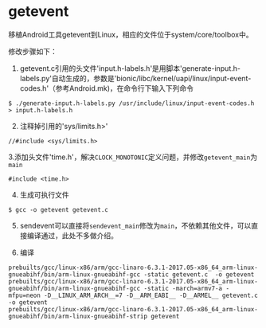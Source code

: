 # getevent
移植Android工具getevent到Linux，相应的文件位于system/core/toolbox中。

修改步骤如下：

1. getevent.c引用的头文件'input.h-labels.h'是用脚本'generate-input.h-labels.py'自动生成的，参数是'bionic/libc/kernel/uapi/linux/input-event-codes.h'（参考Android.mk)，在命令行下输入下列命令

```
$ ./generate-input.h-labels.py /usr/include/linux/input-event-codes.h > input.h-labels.h
```

2. 注释掉引用的'sys/limits.h>'

```
//#include <sys/limits.h>
```

3.添加头文件'time.h'，解决`CLOCK_MONOTONIC`定义问题，并修改`getevent_main`为`main`

```
#include <time.h>
```

4. 生成可执行文件

```
$ gcc -o getevent getevent.c
```

5. sendevent可以直接将`sendevent_main`修改为`main`，不依赖其他文件，可以直接编译通过，此处不多做介绍。

6. 编译

```
prebuilts/gcc/linux-x86/arm/gcc-linaro-6.3.1-2017.05-x86_64_arm-linux-gnueabihf/bin/arm-linux-gnueabihf-gcc -static getevent.c  -o getevent
prebuilts/gcc/linux-x86/arm/gcc-linaro-6.3.1-2017.05-x86_64_arm-linux-gnueabihf/bin/arm-linux-gnueabihf-gcc -static -march=armv7-a -mfpu=neon -D__LINUX_ARM_ARCH__=7 -D__ARM_EABI__ -D__ARMEL__ getevent.c  -o getevent
prebuilts/gcc/linux-x86/arm/gcc-linaro-6.3.1-2017.05-x86_64_arm-linux-gnueabihf/bin/arm-linux-gnueabihf-strip getevent
```
